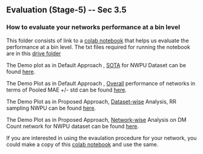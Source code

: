 ## Evaluation (Stage-5) -- Sec 3.5
### How to evaluate your networks performance at a bin level 

This folder consists of link to a [colab notebook](https://colab.research.google.com/drive/1LdNAc5hd0xwbqOZ2oHL007rr1Dw4TPRR?usp=sharing) that helps us evaluate the performance at a bin level. The txt files required for running the notebook are in this [drive folder](https://drive.google.com/drive/folders/1c_6cyqN1g34tvS4uXEISsXkbcugFTBka?usp=sharing)

The Demo plot as in Default Approach , [SOTA](https://deepcount.iiit.ac.in/dashboard#sota) for NWPU Dataset can be found [here](https://colab.research.google.com/drive/1LdNAc5hd0xwbqOZ2oHL007rr1Dw4TPRR#scrollTo=h2kMILSShVFc).

The Demo Plot as in Default Approach , [Overall](https://deepcount.iiit.ac.in/dashboard#all) performance of networks in terms of Pooled MAE +/- std can be found [here](https://colab.research.google.com/drive/1LdNAc5hd0xwbqOZ2oHL007rr1Dw4TPRR#scrollTo=gdjk7W2rlLmm).

The Demo Plot as in Proposed Approach, [Dataset-wise](https://deepcount.iiit.ac.in/dashboard#dwa) Analysis, RR sampling NWPU can be found [here](https://colab.research.google.com/drive/1LdNAc5hd0xwbqOZ2oHL007rr1Dw4TPRR#scrollTo=yKmGSqTPq2um&line=4&uniqifier=1).

The Demo Plot as in Proposed Approach, [Network-wise](https://deepcount.iiit.ac.in/dashboard#nwa) Analysis on DM Count network for NWPU dataset can be found [here](https://colab.research.google.com/drive/1LdNAc5hd0xwbqOZ2oHL007rr1Dw4TPRR#scrollTo=_VDxEKXfFow6&line=3&uniqifier=1).

If you are interested in using the evaulation procedure for your network, you could make a copy of this [colab notebook](https://colab.research.google.com/drive/1LdNAc5hd0xwbqOZ2oHL007rr1Dw4TPRR?usp=sharing)  and use the same.